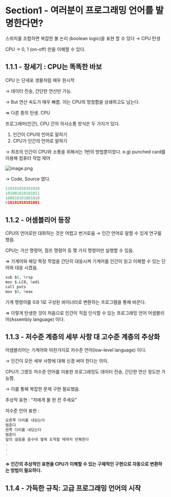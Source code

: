 # Section1 - 여러분이 프로그래밍 언어를 발명한다면?

스위치를 조합하면 복잡한 불 논리 (boolean logic)을 표현 할 수 있다 → CPU 탄생

CPU → 0, 1 (on-off) 만을 이해할 수 있다.

## 1.1.1 - 창세기 : CPU는 똑똑한 바보



CPU 는 단세포 생물처럼 매우 원시적

→ 데이터 전송, 간단한 연산만 가능.

→ But 연산 속도가 매우 빠름. 이는 CPU의 멍청함을 상쇄하고도 남는다.

⇒ 다른 종의 탄생. CPU 

프로그래머(인간), CPU 간의 의사소통 방식은 두 가지가 있다.

1. 인간이 CPU의 언어로 말하기
2. CPU가 인간의 언어로 말하기

→ 최초의 인간이 CPU와 소통을 위해서는 1번의 방법뿐이었다. e.g) punched card를 이용해 컴퓨터 작업 제어

![image.png](attachment:5c2ab4ee-a5f3-4bca-8a96-2e7acbcfceda:image.png)

→ Code, Source 였다.

```python
110101010101010
101001010101011
100010101001010
010101010101001
```

## 1.1.2 - 어셈블리어 등장



CPU의 언어로만 대화하는 것은 어렵고 번거로움 → 인간 언어로 말할 수 있게 연구를 했음.

CPU는 가산 명령어, 점프 명령어 등 몇 가지 명령어만 실행할 수 있음.

⇒ 기계어와 해당 특정 작업을 간단히 대응시켜 기계어를 인간이 읽고 이해할 수 있는 단어와 대응 시켰음.

```python
sub $8, %rsp
mov $.LC0, %edi
call puts
mov $0, %eax
```

기계 명령어를 0과 1로 구성된 바이너리로 변환하는 프로그램을 통해 바꾼다.

⇒ 이렇게 탄생한 것이 처음으로 인간이 직접 인식할 수 있는 프로그래밍 언어 어셈블리어(Assembly language) 이다.

## 1.1.3 - 저수준 계층의 세부 사항 대 고수준 계층의 추상화



어셈블리어는 기계어와 마찬가지로 저수준 언어(low-level language) 이다.

→ 인간이 모든 세부 사항에 대해 신경 써야 한다는 의미.

CPU가 그랬듯 저수준 언어를 이용한 프로그래밍도 데이터 전송, 간단한 연산 정도만 가능함.

→ 이를 통해 복잡한 문제 구현 필요했음.

추상적 표현 : “저에게 물 한 잔 주세요”

저수준 언어 표현 : 

```python
오른쪽 다리를 내딛는다
멈춘다
왼쪽 다리를 내딛는다
멈춘다
앞의 걸음을 음수대 옆에 도착할 때까지 반복한다
.
.
.
```

**⇒ 인간의 추상적인 표현을 CPU가 이해할 수 있는 구체적인 구현으로 자동으로 변환하는 방법이 필요하다.**

## 1.1.4 - 가득한 규칙: 고급 프로그래밍 언어의 시작


